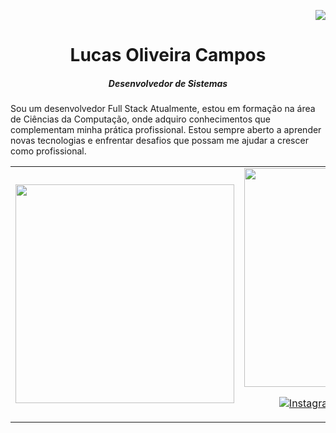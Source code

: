<p align="right">
  <a href="https://visitorbadge.io/status?path=https%3A%2F%2Fgithub.com%2Flucasoliveira04"><img src="https://api.visitorbadge.io/api/visitors?path=https%3A%2F%2Fgithub.com%2Flucasoliveira04&label=Profile%20Views&labelColor=%23ffe4c8&countColor=%2386092c&style=flat" /></a>
</p>

<h1 align="center">Lucas Oliveira Campos</h1>
<h5 align="center">Desenvolvedor de Sistemas</h5>

<p>
    Sou um desenvolvedor Full Stack 
    Atualmente, estou em formação na área de Ciências da Computação, onde adquiro conhecimentos que complementam minha prática profissional. 
    Estou sempre aberto a aprender novas tecnologias e enfrentar desafios que possam me ajudar a crescer como profissional.
</p>

<table align="center">
  <tr>
    <td align="center">
      <img src="https://github-readme-stats.vercel.app/api/top-langs/?username=lucasoliveira04&langs_count=4" style="width:350px;"/>
    </td>
    <td align="center">
      <img src="https://github-readme-stats.vercel.app/api?username=lucasoliveira04" style="width:350px;"/>
      <p>
        <a href="https://www.instagram.com/lucasoliveira.04_/?next=%2F"><img src="https://img.shields.io/badge/-Instagram-%23E4405F?style=for-the-badge&logo=instagram&logoColor=white" alt="Instagram"></a>
        <a href="mailto:camposdlucasoli@gmail.com"><img src="https://img.shields.io/badge/Gmail-D14836?style=for-the-badge&logo=gmail&logoColor=white" alt="Gmail"></a>
        <a href="https://www.linkedin.com/in/lucas-oliveira-campos"><img src="https://img.shields.io/badge/LinkedIn-0077B5?style=for-the-badge&logo=linkedin&logoColor=white" alt="LinkedIn"></a>
      </p>
    </td>
  </tr>
</table>
